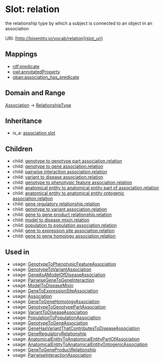 # Slot: relation


the relationship type by which a subject is connected to an object in an association

URI: [http://bioentity.io/vocab/relation](slot_uri)
## Mappings

 * [rdf:predicate](http://purl.obolibrary.org/obo/rdf_predicate)
 * [owl:annotatedProperty](http://purl.obolibrary.org/obo/owl_annotatedProperty)
 * [oban:association_has_predicate](http://purl.obolibrary.org/obo/oban_association_has_predicate)
## Domain and Range

[Association](Association.md) -> [RelationshipType](RelationshipType.md)
## Inheritance

 *  is_a: [association slot](association_slot.md)
## Children

 *  child: [genotype to genotype part association.relation](genotype_to_genotype_part_association_relation.md)
 *  child: [genotype to gene association.relation](genotype_to_gene_association_relation.md)
 *  child: [pairwise interaction association.relation](pairwise_interaction_association_relation.md)
 *  child: [variant to disease association.relation](variant_to_disease_association_relation.md)
 *  child: [genotype to phenotypic feature association.relation](genotype_to_phenotypic_feature_association_relation.md)
 *  child: [anatomical entity to anatomical entity part of association.relation](anatomical_entity_to_anatomical_entity_part_of_association_relation.md)
 *  child: [anatomical entity to anatomical entity ontogenic association.relation](anatomical_entity_to_anatomical_entity_ontogenic_association_relation.md)
 *  child: [gene regulatory relationship.relation](gene_regulatory_relationship_relation.md)
 *  child: [genotype to variant association.relation](genotype_to_variant_association_relation.md)
 *  child: [gene to gene product relationship.relation](gene_to_gene_product_relationship_relation.md)
 *  child: [model to disease mixin.relation](model_to_disease_mixin_relation.md)
 *  child: [population to population association.relation](population_to_population_association_relation.md)
 *  child: [gene to expression site association.relation](gene_to_expression_site_association_relation.md)
 *  child: [gene to gene homology association.relation](gene_to_gene_homology_association_relation.md)
## Used in

 *  usage: [GenotypeToPhenotypicFeatureAssociation](GenotypeToPhenotypicFeatureAssociation.md)
 *  usage: [GenotypeToVariantAssociation](GenotypeToVariantAssociation.md)
 *  usage: [GeneAsAModelOfDiseaseAssociation](GeneAsAModelOfDiseaseAssociation.md)
 *  usage: [PairwiseGeneToGeneInteraction](PairwiseGeneToGeneInteraction.md)
 *  usage: [ModelToDiseaseMixin](ModelToDiseaseMixin.md)
 *  usage: [GeneToExpressionSiteAssociation](GeneToExpressionSiteAssociation.md)
 *  usage: [Association](Association.md)
 *  usage: [GeneToGeneHomologyAssociation](GeneToGeneHomologyAssociation.md)
 *  usage: [GenotypeToGenotypePartAssociation](GenotypeToGenotypePartAssociation.md)
 *  usage: [VariantToDiseaseAssociation](VariantToDiseaseAssociation.md)
 *  usage: [PopulationToPopulationAssociation](PopulationToPopulationAssociation.md)
 *  usage: [GenotypeToGeneAssociation](GenotypeToGeneAssociation.md)
 *  usage: [GeneHasVariantThatContributesToDiseaseAssociation](GeneHasVariantThatContributesToDiseaseAssociation.md)
 *  usage: [GeneRegulatoryRelationship](GeneRegulatoryRelationship.md)
 *  usage: [AnatomicalEntityToAnatomicalEntityPartOfAssociation](AnatomicalEntityToAnatomicalEntityPartOfAssociation.md)
 *  usage: [AnatomicalEntityToAnatomicalEntityOntogenicAssociation](AnatomicalEntityToAnatomicalEntityOntogenicAssociation.md)
 *  usage: [GeneToGeneProductRelationship](GeneToGeneProductRelationship.md)
 *  usage: [PairwiseInteractionAssociation](PairwiseInteractionAssociation.md)
